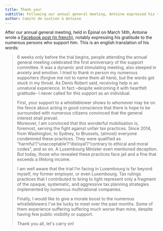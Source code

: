 ```yaml
---
title: Thank you!
subtitle: Following our annual general meeting, Antoine expressed his thanks to his supporters.
author: Comité de soutien à Antoine
---
```


After our annual general meeting, held in Épinal on March 14th, Antoine wrote a [Facebook post (in french)](https://www.facebook.com/pages/Support-Antoine/388682861307176), notably expressing his gratitude to the numerous persons who support him. This is an english translation of his words:

> 6 weeks only before the trial begins, people attending the annual general meeting celebrated the first anniversary of the support committee. It was a dynamic and stimulating meeting, also steeped in anxiety and emotion. I tried to thank in person my numerous supporters (forgive me not to name them all here), but the words got stuck in my throat. As Denis Robert said, receiving help is an unnatural experience. In fact –despite welcoming it with heartfelt gratitude– I never called for this support as an individual.
>
> First, your support to a whistleblower shows to whomever may be on the fence about acting in good conscience that there is hope to be surrounded with numerous citizens convinced that the general interest shall prevail.  
> Moreover, I am convinced that this wonderful mobilisation is, foremost, serving the fight against unfair tax practices. Since 2014, from Washington, to Sydney, to Brussels, (almost) everyone condemned these practices. They were qualified as “harmful”/“unacceptable”/“disloyal”/“contrary to ethical and moral codes”, and so on. A Luxembourg Minister even mentioned deception. But today, those who revealed these practices face jail and a fine that exceeds a lifelong income.
>
> I am well aware that the trial I’m facing in Luxembourg is far beyond myself, my former employer, or even Luxembourg. Tax rulings practices that I contributed to bring to light represent only a fragment of the opaque, systematic, and aggressive tax planning strategies implemented by numerous multinational companies.
>
> Finally, I would like to give a morale boost to the numerous whistleblowers I've be lucky to meet over the past months. Some of them experience suffering suffering much worse than mine, despite having few public visibility or support.
>
> Thank you all, let's carry on!
